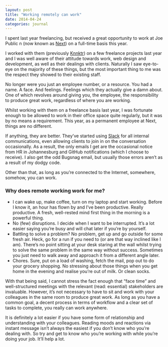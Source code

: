 ```yaml
---
layout: post
title: "Working remotely can work"
date: 2014-04-24
categories: journal
---
```


I spent last year freelancing, but received a great opportunity to work at Joe Public n (now known as [Next](http://www.wearenext.co.za))
on a full-time basis this year.

I worked with them (previously [Knnktr](http://knnktr.tumblr.com)) on a few freelance projects last year and I was well aware
of their attitude towards work, web design and development, as well as their dealings with clients. Naturally I saw eye-to-eye
on the majority of these things, but the most important thing to me was the respect they showed to their existing staff.

No longer were you just an employee number, or a resource. You had a name. A face. And feelings. Feelings which they actually
give a damn about. One of which revolves around giving you, the employee, the responsibility to produce great work, regardless
of where you are working.

Whilst working with them on a freelance basis last year, I was fortunate enough to be allowed to work in their office space
quite regularly, but it was by no means a requirement. This year, as a permanent employee at Next, things are no
different.

If anything, they are better. They’ve started using [Slack](https://slack.com) for all internal communications, even allowing
clients to join in on the conversation occasionally. As a result, the only emails I get are the occasional notice from HR
in Johannesburg and GitHub notifications (which I choose to receive). I also get the odd Bugsnag email, but usually those
errors aren’t as a result of my dodgy code.

Other than that, as long as you’re connected to the Internet, somewhere, somehow, you can work.

### Why does remote working work for me?

* I can wake up, make coffee, turn on my laptop and start working. Before I know it, an hour has flown by and I’ve been
productive. Really productive. A fresh, well-rested mind first thing in the morning is a powerful thing.
* No (few) disruptions. I decide when I want to be interrupted. It’s a lot easier saying you’re busy and will chat later
if you’re by yourself.
* Battling to solve a problem? No problem, get up and go outside for some fresh air. Heck, go for a run if you need to (or
are that way inclined like I am). There’s no point sitting at your desk staring at the wall whilst trying to solve the same
problem in the same way without success. Sometimes you just need to walk away and approach it from a different angle later.
* Chores. Sure, put on a load of washing, fetch the mail, pop out to do your grocery shopping. No stressing about those
things when you get home in the evening and realise you’re out of milk. Or clean socks.

With that being said, I cannot stress the fact enough that “face time” and well-structured meetings with the relevant (read:
essential) stakeholders are invaluable. However, it’s not necessary to have to sit and work with your colleagues in the
same room to produce great work. As long as you have a common goal, a decent process in terms of workflow and a clear set
of tasks to complete, you really can work anywhere.

It is definitely a lot easier if you have some form of relationship and understanding with your colleagues. Reading moods
and reactions via instant message isn’t always the easiest if you don’t know who you’re dealing with. So try and get to
know who you’re working with while you’re doing your job. It’ll help a lot.
